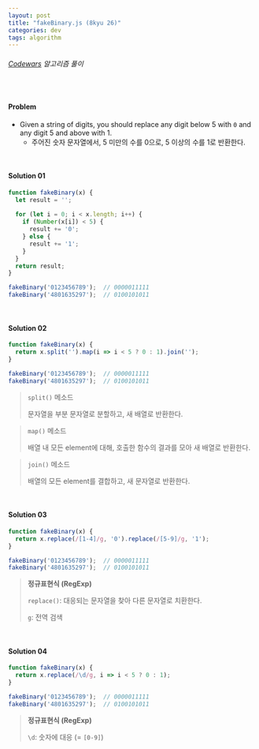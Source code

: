 ```yaml
---
layout: post
title: "fakeBinary.js (8kyu 26)"
categories: dev
tags: algorithm
---
```


###### [Codewars](https://www.codewars.com) 알고리즘 풀이

<br>

#### Problem

- Given a string of digits, you should replace any digit below 5 with `0` and any digit 5 and above with 1.
  - 주어진 숫자 문자열에서, 5 미만의 수를 0으로, 5 이상의 수를 1로 반환한다.

<br>

#### Solution 01

```js
function fakeBinary(x) {
  let result = '';
  
  for (let i = 0; i < x.length; i++) {
    if (Number(x[i]) < 5) {
      result += '0';
    } else {
      result += '1';
    }
  }
  return result;
}

fakeBinary('0123456789');  // 0000011111
fakeBinary('4801635297');  // 0100101011
```

<br>

#### Solution 02

```js
function fakeBinary(x) {
  return x.split('').map(i => i < 5 ? 0 : 1).join('');
}

fakeBinary('0123456789');  // 0000011111
fakeBinary('4801635297');  // 0100101011
```

> `split()` 메소드
>
> 문자열을 부분 문자열로 분할하고, 새 배열로 반환한다.

> `map()` 메소드
>
> 배열 내 모든 element에 대해, 호출한 함수의 결과를 모아 새 배열로 반환한다.

> `join()` 메소드
>
> 배열의 모든 element를 결합하고, 새 문자열로 반환한다.

<br>

#### Solution 03

```js
function fakeBinary(x) {
  return x.replace(/[1-4]/g, '0').replace(/[5-9]/g, '1');
}

fakeBinary('0123456789');  // 0000011111
fakeBinary('4801635297');  // 0100101011
```

> **정규표현식 (RegExp)**
>
> `replace()`: 대응되는 문자열을 찾아 다른 문자열로 치환한다.
>
> `g`: 전역 검색

<br>

#### Solution 04

```js
function fakeBinary(x) {
  return x.replace(/\d/g, i => i < 5 ? 0 : 1);
}

fakeBinary('0123456789');  // 0000011111
fakeBinary('4801635297');  // 0100101011
```

> **정규표현식 (RegExp)**
>
> `\d`: 숫자에 대응 (= `[0-9]`)

<br>

<br>